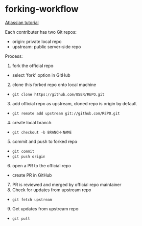 # forking-workflow

[Atlassian tutorial](https://www.atlassian.com/git/tutorials/comparing-workflows/forking-workflow)

Each contributer has two Git repos:
* origin: private local repo
* upstream: public server-side repo

Process:
1. fork the official repo
* select 'fork' option in GitHub
2. clone this forked repo onto local machine
* `git clone https://github.com/USER/REPO.git`
3. add official repo as upstream, cloned repo is origin by default
* `git remote add upstream git://github.com/REPO.git`
4. create local branch
* `git checkout -b BRANCH-NAME`
5. commit and push to forked repo
* `git commit`
* `git push origin`
6. open a PR to the official repo
* create PR in GitHub
7. PR is reviewed and merged by official repo maintainer
8. Check for updates from upstream repo
* `git fetch upstream`
9. Get updates from upstream repo
* `git pull`

